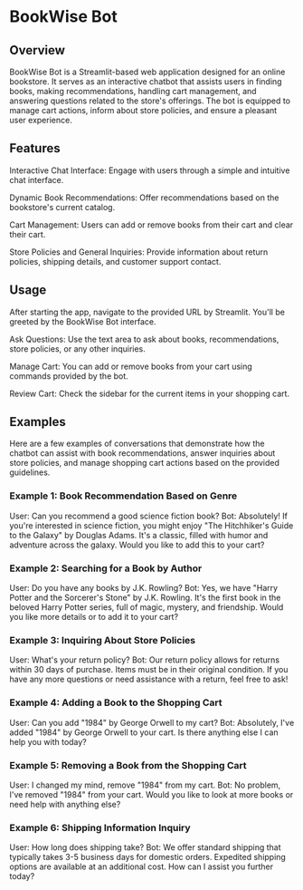 # BookWise Bot

## Overview
BookWise Bot is a Streamlit-based web application designed for an online bookstore. It serves as an interactive chatbot that assists users in finding books, making recommendations, handling cart management, and answering questions related to the store's offerings. The bot is equipped to manage cart actions, inform about store policies, and ensure a pleasant user experience.

## Features
Interactive Chat Interface: Engage with users through a simple and intuitive chat interface.

Dynamic Book Recommendations: 
Offer recommendations based on the bookstore's current catalog.

Cart Management: 
Users can add or remove books from their cart and clear their cart.

Store Policies and General Inquiries: 
Provide information about return policies, shipping details, and customer support contact.

## Usage
After starting the app, navigate to the provided URL by Streamlit. You'll be greeted by the BookWise Bot interface.

Ask Questions: Use the text area to ask about books, recommendations, store policies, or any other inquiries.

Manage Cart: You can add or remove books from your cart using commands provided by the bot.

Review Cart: Check the sidebar for the current items in your shopping cart.

## Examples

Here are a few examples of conversations that demonstrate how the chatbot can assist with book recommendations, answer inquiries about store policies, and manage shopping cart actions based on the provided guidelines.

### Example 1: Book Recommendation Based on Genre
User: Can you recommend a good science fiction book?
Bot: Absolutely! If you're interested in science fiction, you might enjoy "The Hitchhiker's Guide to the Galaxy" by Douglas Adams. It's a classic, filled with humor and adventure across the galaxy. Would you like to add this to your cart?

### Example 2: Searching for a Book by Author
User: Do you have any books by J.K. Rowling?
Bot: Yes, we have "Harry Potter and the Sorcerer's Stone" by J.K. Rowling. It's the first book in the beloved Harry Potter series, full of magic, mystery, and friendship. Would you like more details or to add it to your cart?

### Example 3: Inquiring About Store Policies
User: What's your return policy?
Bot: Our return policy allows for returns within 30 days of purchase. Items must be in their original condition. If you have any more questions or need assistance with a return, feel free to ask!

### Example 4: Adding a Book to the Shopping Cart
User: Can you add "1984" by George Orwell to my cart?
Bot: Absolutely, I've added "1984" by George Orwell to your cart. Is there anything else I can help you with today?

### Example 5: Removing a Book from the Shopping Cart
User: I changed my mind, remove "1984" from my cart.
Bot: No problem, I've removed "1984" from your cart. Would you like to look at more books or need help with anything else?

### Example 6: Shipping Information Inquiry
User: How long does shipping take?
Bot: We offer standard shipping that typically takes 3-5 business days for domestic orders. Expedited shipping options are available at an additional cost. How can I assist you further today?

